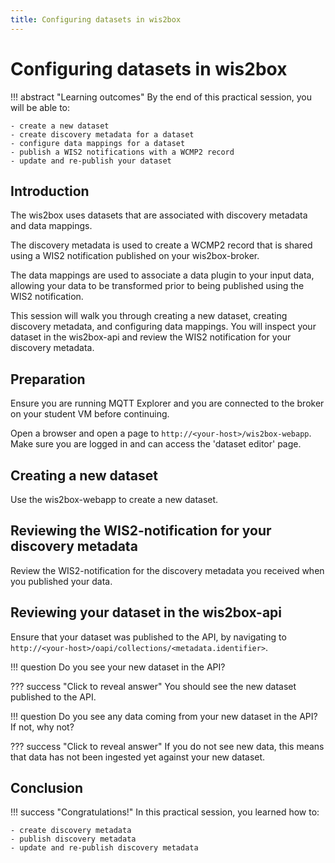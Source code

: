 ```yaml
---
title: Configuring datasets in wis2box
---
```


# Configuring datasets in wis2box

!!! abstract "Learning outcomes"
    By the end of this practical session, you will be able to:

    - create a new dataset
    - create discovery metadata for a dataset
    - configure data mappings for a dataset
    - publish a WIS2 notifications with a WCMP2 record
    - update and re-publish your dataset

## Introduction

The wis2box uses datasets that are associated with discovery metadata and data mappings.

The discovery metadata is used to create a WCMP2 record that is shared using a WIS2 notification published on your wis2box-broker.

The data mappings are used to associate a data plugin to your input data, allowing your data to be transformed prior to being published using the WIS2 notification.

This session will walk you through creating a new dataset, creating discovery metadata, and configuring data mappings. You will inspect your dataset in the wis2box-api and review the WIS2 notification for your discovery metadata.

## Preparation

Ensure you are running MQTT Explorer and you are connected to the broker on your student VM before continuing.

Open a browser and open a page to `http://<your-host>/wis2box-webapp`. Make sure you are logged in and can access the 'dataset editor' page.

## Creating a new dataset

Use the wis2box-webapp to create a new dataset.

## Reviewing the WIS2-notification for your discovery metadata

Review the WIS2-notification for the discovery metadata you received when you published your data.

## Reviewing your dataset in the wis2box-api

Ensure that your dataset was published to the API, by navigating to `http://<your-host>/oapi/collections/<metadata.identifier>`.

!!! question
    Do you see your new dataset in the API?

??? success "Click to reveal answer"
    You should see the new dataset published to the API.

!!! question
    Do you see any data coming from your new dataset in the API?  If not, why not?

??? success "Click to reveal answer"
    If you do not see new data, this means that data has not been ingested yet against your new dataset.

## Conclusion

!!! success "Congratulations!"
    In this practical session, you learned how to:

    - create discovery metadata
    - publish discovery metadata
    - update and re-publish discovery metadata
